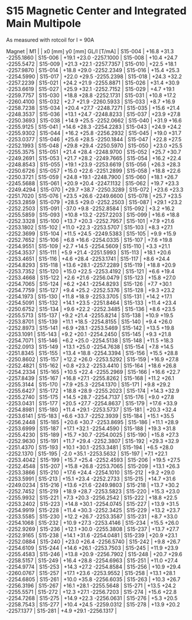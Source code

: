 S15 Magnetic Center and Integrated Main Multipole
=================================================

As measured with rotcoil for I =  90A

Magnet  |             M1               |
        | x0 [mm]  y0 [mm] GL/I [T/mA] |
S15-004 |   +16.8    +31.3 -2255.1860  |
S15-006 |   +19.1    +23.0 -2257.1000  |
S15-008 |   +10.4    +24.7 -2255.5472  |
S15-009 |   +21.3    +22.1 -2257.7357  |
S15-010 |   +22.5    +18.1 -2257.9870  |
S15-014 |   +18.8    +29.0 -2252.2349  |
S15-016 |   +15.4    +25.3 -2254.5990  |
S15-017 |   +22.0    +29.5 -2255.2398  |
S15-018 |   +24.3    +32.2 -2257.2239  |
S15-021 |   +24.2    +21.9 -2255.8871  |
S15-026 |   +31.4    +30.9 -2253.6619  |
S15-027 |   +25.9    +32.1 -2252.7152  |
S15-029 |    +4.7    +19.1 -2259.7757  |
S15-030 |   +18.8    +28.8 -2252.1731  |
S15-031 |   +10.8    +17.2 -2260.4100  |
S15-032 |    +2.7    +21.9 -2260.5933  |
S15-033 |    +8.7    +16.9 -2258.7238  |
S15-034 |   +20.4    +27.7 -2248.7271  |
S15-035 |   +15.6    +21.4 -2248.3537  |
S15-036 |   +13.1    +24.7 -2248.8233  |
S15-037 |   +23.9    +27.8 -2250.3693  |
S15-038 |   +14.9    +25.5 -2252.0662  |
S15-040 |   +31.9    +16.6 -2255.9125  |
S15-041 |   +14.6    +28.3 -2254.2283  |
S15-043 |   +24.9    +24.2 -2255.9302  |
S15-044 |   +16.2    +25.8 -2256.2932  |
S15-045 |   +19.0    +31.7 -2253.0377  |
S15-046 |   +25.6    +28.5 -2250.1844  |
S15-047 |   +22.8    +27.5 -2252.1993  |
S15-048 |   +29.8    +29.4 -2250.5970  |
S15-050 |   +23.0    +25.5 -2255.3575  |
S15-051 |   +21.4    +28.4 -2248.9700  |
S15-052 |   +25.7    +30.7 -2249.2691  |
S15-053 |   +21.7    +28.2 -2249.7665  |
S15-054 |   +16.2    +22.4 -2248.8543  |
S15-055 |   +19.1    +23.9 -2253.6619  |
S15-056 |   +26.3    +28.3 -2250.6726  |
S15-057 |   +15.0    +22.6 -2251.2899  |
S15-058 |   +18.8    +22.6 -2250.3721  |
S15-059 |   +24.8    +19.1 -2248.7900  |
S15-060 |   +18.1    +26.7 -2245.5688  |
S15-061 |   +20.9    +20.4 -2247.1132  |
S15-062 |   +19.7    +23.3 -2249.4294  |
S15-070 |   +29.7    +38.7 -2250.3289  |
S15-072 |   +23.6    +23.3 -2251.7020  |
S15-076 |   +23.5    +26.6 -2249.6600  |
S15-078 |   +25.7    +23.5 -2253.2859  |
S15-079 |   +28.5    +29.0 -2252.2503  |
S15-087 |   +29.1    +23.2 -2252.2503  |
S15-091 |   -37.0     +9.8 -2252.8584  |
S15-092 |    +3.2    +16.2 -2255.5859  |
S15-093 |   +10.8    +13.2 -2257.2203  |
S15-099 |   +16.6    +18.8 -2252.3328  |
S15-100 |   +13.7    +20.3 -2252.7957  |
S15-101 |    +7.9    +21.6 -2253.1802  |
S15-102 |   +11.0    +22.3 -2253.5707  |
S15-103 |    +8.3    +27.1 -2252.3699  |
S15-104 |   +11.5    +24.5 -2249.5383  |
S15-105 |    +9.9    +15.9 -2252.7652  |
S15-106 |    +6.8    +16.6 -2254.0335  |
S15-107 |    +7.6    +19.8 -2254.9551  |
S15-109 |    +2.7    +14.5 -2254.5609  |
S15-110 |    +3.3    +21.1 -2254.3537  |
S15-111 |    +5.9    +21.4 -2251.5993  |
S15-113 |   +18.1    +20.6 -2253.4651  |
S15-116 |    +4.6    +28.4 -2253.1741  |
S15-117 |    +8.6    +24.4 -2254.8293  |
S15-118 |   +13.6    +28.1 -2257.2289  |
S15-119 |   +18.8    +20.9 -2253.7352  |
S15-120 |   +15.0    +22.5 -2253.4192  |
S15-121 |    +6.6    +19.4 -2253.4668  |
S15-122 |    +2.6    +21.6 -2256.0479  |
S15-123 |   +15.8    +27.0 -2254.7065  |
S15-124 |    +6.2    +24.1 -2254.8293  |
S15-126 |    +7.7    +30.1 -2254.7759  |
S15-127 |    +9.4    +25.2 -2252.5376  |
S15-128 |    +9.3    +23.2 -2254.1973  |
S15-130 |   +11.8    +18.9 -2253.3705  |
S15-131 |   +14.2    +17.1 -2254.5091  |
S15-132 |   +14.1    +23.5 -2251.8464  |
S15-133 |   +11.4    +23.4 -2250.6752  |
S15-134 |    +9.6    +22.2 -2252.3485  |
S15-136 |    +8.6    +23.5 -2255.5713  |
S15-137 |    +9.2    +21.4 -2255.8214  |
S15-138 |   +10.9    +19.5 -2253.8701  |
S15-139 |   +11.1    +18.5 -2254.8155  |
S15-140 |    +9.4    +26.0 -2252.8973  |
S15-141 |    +6.9    +28.1 -2253.5469  |
S15-142 |   +13.5    +19.8 -2253.1091  |
S15-143 |    +9.2    +20.1 -2254.2450  |
S15-145 |    +9.3    +21.8 -2254.7071  |
S15-146 |    +6.2    +25.0 -2254.5138  |
S15-148 |   +11.5    +18.3 -2252.0913  |
S15-149 |   +13.1    +25.0 -2254.7638  |
S15-154 |    +7.8    +14.5 -2251.8345  |
S15-155 |   +13.4    +18.8 -2254.3394  |
S15-156 |   +15.5    +28.8 -2250.8602  |
S15-157 |   +12.2    +26.0 -2253.5292  |
S15-159 |   +16.9    +27.8 -2252.4821  |
S15-162 |    +0.8    +23.2 -2253.4410  |
S15-164 |   +18.6    +26.8 -2254.2334  |
S15-165 |   +10.5    +22.4 -2255.2969  |
S15-166 |   +16.6    +22.7 -2257.8439  |
S15-167 |   +16.8    +27.1 -2255.8262  |
S15-168 |   +11.2    +26.1 -2255.3144  |
S15-170 |    +7.9    +25.3 -2254.1370  |
S15-171 |    +9.8    +29.2 -2255.6427  |
S15-172 |   +18.8    +28.9 -2255.2023  |
S15-174 |   +14.3    +32.9 -2255.2740  |
S15-175 |   +14.5    +28.7 -2254.7137  |
S15-176 |    +9.0    +27.8 -2253.0431  |
S15-177 |   +20.5    +27.7 -2254.8637  |
S15-179 |   +17.6    +33.9 -2254.8981  |
S15-180 |   +11.4    +29.1 -2253.5737  |
S15-181 |   +20.3    +32.4 -2253.6141  |
S15-183 |    +6.6    +33.7 -2252.3939  |
S15-184 |   +15.1    +35.5 -2256.2448  |
S15-185 |   +20.6    +30.7 -2253.8695  |
S15-186 |   +11.1    +28.9 -2253.6999  |
S15-187 |   +17.1    +32.1 -2254.4590  |
S15-188 |   +19.3    +31.8 -2255.4230  |
S15-189 |   +15.7    +30.7 -2254.0025  |
S15-190 |   +15.8    +27.3 -2252.9630  |
S15-191 |   +11.7    +29.4 -2252.3807  |
S15-192 |   +29.3    +32.9 -2251.4370  |
S15-193 |   +10.1    +30.1 -2253.3481  |
S15-194 |    +6.5    +28.0 -2252.1370  |
S15-195 |    -2.0    +35.1 -2253.5632  |
S15-197 |    +7.1    +22.1 -2253.4042  |
S15-199 |   +15.7    +25.4 -2252.4593  |
S15-206 |   +19.5    +27.5 -2252.4548  |
S15-207 |   +15.8    +26.8 -2253.7065  |
S15-209 |   +13.1    +26.3 -2253.3866  |
S15-210 |   +17.6    +24.4 -2254.1010  |
S15-212 |    +9.2    +29.0 -2253.5991  |
S15-213 |   +15.1    +23.4 -2252.2733  |
S15-215 |   +14.7    +31.6 -2249.0234  |
S15-216 |   +13.6    +21.6 -2249.9803  |
S15-218 |   +13.7    +30.2 -2252.7452  |
S15-219 |   +18.9    +28.7 -2253.5823  |
S15-220 |   +15.3    +23.0 -2255.9932  |
S15-221 |    +7.3    +20.3 -2256.2542  |
S15-222 |   +18.8    +22.5 -2253.2402  |
S15-223 |   +14.8    +30.1 -2254.0745  |
S15-227 |   +13.9    +31.5 -2254.9919  |
S15-228 |   +11.4    +30.3 -2252.3425  |
S15-229 |   +13.2    +23.7 -2253.5585  |
S15-230 |   +12.2    +26.7 -2253.3587  |
S15-231 |    +8.7    +33.0 -2254.1068  |
S15-232 |   +10.9    +27.3 -2253.4146  |
S15-234 |   +15.5    +26.0 -2252.9269  |
S15-236 |   +12.1    +30.0 -2255.3808  |
S15-237 |   +13.7    +27.7 -2252.9165  |
S15-238 |   +14.1    +31.6 -2254.0481  |
S15-239 |   +20.9    +23.1 -2252.0884  |
S15-240 |   +23.0    +26.4 -2256.5740  |
S15-242 |    +9.8    +26.7 -2254.6109  |
S15-244 |   +14.6    +26.1 -2253.7503  |
S15-245 |   +11.9    +23.9 -2255.4583  |
S15-246 |   +13.8    +20.9 -2256.7902  |
S15-248 |   +20.7    +29.6 -2258.5157  |
S15-249 |   +16.4    +28.8 -2254.6963  |
S15-251 |   +11.0    +27.4 -2254.9774  |
S15-253 |   +14.3    +27.2 -2254.8584  |
S15-256 |   +10.9    +29.4 -2260.0767  |
S15-257 |   +17.1    +23.6 -2253.9552  |
S15-258 |   +13.1    +28.1 -2254.6805  |
S15-261 |   +10.0    +35.8 -2256.6035  |
S15-263 |   +10.3    +26.7 -2256.3196  |
S15-267 |   +16.1    +28.1 -2255.5648  |
S15-271 |   +13.5    +24.2 -2255.5571  |
S15-272 |   +12.3    +27.1 -2256.7203  |
S15-274 |   +15.6    +22.8 -2254.7268  |
S15-275 |   +14.9    +22.3 -2256.0631  |
S15-276 |    +5.3    +20.5 -2258.7543  |
S15-277 |   +10.4    +24.5 -2259.0312  |
S15-278 |   +13.9    +20.2 -2257.1377  |
S15-281 |    +4.9    +29.1 -2256.1317  |
